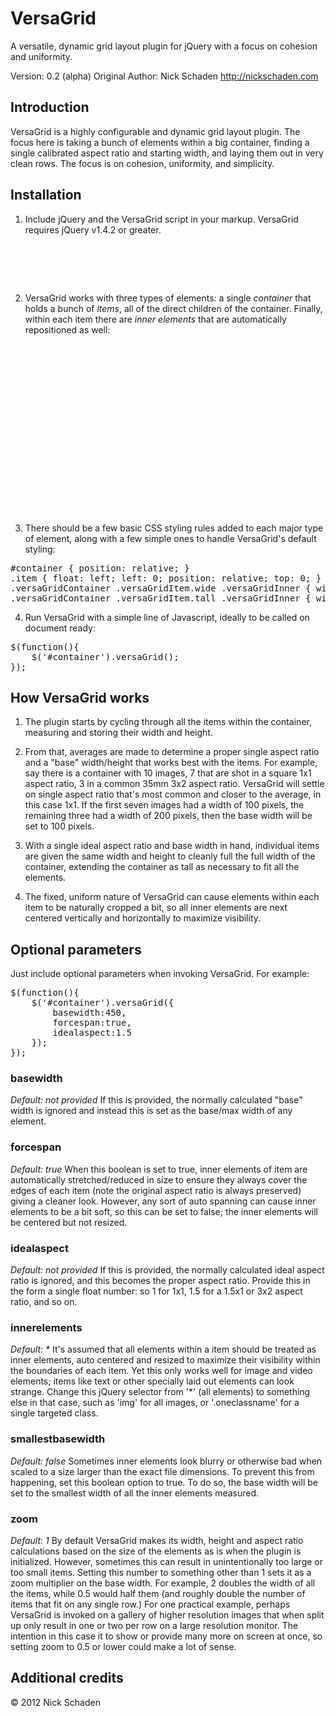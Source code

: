 # VersaGrid

A versatile, dynamic grid layout plugin for jQuery with a focus on cohesion and uniformity.

Version: 0.2 (alpha)
Original Author: Nick Schaden
http://nickschaden.com

## Introduction

VersaGrid is a highly configurable and dynamic grid layout plugin. The focus here is taking a bunch of elements within a big container, finding a single calibrated aspect ratio and starting width, and laying them out in very clean rows. The focus is on cohesion, uniformity, and simplicity. 

## Installation

1. Include jQuery and the VersaGrid script in your markup. VersaGrid requires jQuery v1.4.2 or greater.

<pre>
<script src="//ajax.googleapis.com/ajax/libs/jquery/1.7.1/jquery.min.js"></script>
<script src="<proper path>/versagrid.js"></script>
</pre>

2. VersaGrid works with three types of elements: a single *container* that holds a bunch of *items*, all of the direct children of the container. Finally, within each item there are *inner elements* that are automatically repositioned as well:

<pre>
<div id="#container">
	<div class="item">
		<img alt="" class="innerelement" src="sample1.jpg"/>
	</div>
	<div class="item">
		<img alt="" class="innerelement" src="sample2.jpg"/>
	</div>
	<div class="item">
		<img alt="" class="innerelement" src="sample3.jpg"/>
	</div>
</div>
</pre>

3. There should be a few basic CSS styling rules added to each major type of element, along with a few simple ones to handle VersaGrid's default styling:

<pre>
#container { position: relative; }
.item { float: left; left: 0; position: relative; top: 0; }
.versaGridContainer .versaGridItem.wide .versaGridInner { width: auto; height: 100%; }
.versaGridContainer .versaGridItem.tall .versaGridInner { width: 100%; height: auto; }
</pre>

4. Run VersaGrid with a simple line of Javascript, ideally to be called on document ready:

<pre>
$(function(){
	$('#container').versaGrid();
});
</pre>

## How VersaGrid works

1. The plugin starts by cycling through all the items within the container, measuring and storing their width and height. 

2. From that, averages are made to determine a proper single aspect ratio and a "base" width/height that works best with the items. For example, say there is a container with 10 images, 7 that are shot in a square 1x1 aspect ratio, 3 in a common 35mm 3x2 aspect ratio. VersaGrid will settle on single aspect ratio that's most common and closer to the average, in this case 1x1. If the first seven images had a width of 100 pixels, the remaining three had a width of 200 pixels, then the base width will be set to 100 pixels.

3. With a single ideal aspect ratio and base width in hand, individual items are given the same width and height to cleanly full the full width of the container, extending the container as tall as necessary to fit all the elements. 

4. The fixed, uniform nature of VersaGrid can cause elements within each item to be naturally cropped a bit, so all inner elements are next centered vertically and horizontally to maximize visibility.

## Optional parameters

Just include optional parameters when invoking VersaGrid. For example:

<pre>
$(function(){
	$('#container').versaGrid({
		basewidth:450,
		forcespan:true,
		idealaspect:1.5
	});
});
</pre>


### basewidth
*Default: not provided*
If this is provided, the normally calculated "base" width is ignored and instead this is set as the base/max width of any element.

### forcespan
*Default: true*
When this boolean is set to true, inner elements of item are automatically stretched/reduced in size to ensure they always cover the edges of each item (note the original aspect ratio is always preserved) giving a cleaner look. However, any sort of auto spanning can cause inner elements to be a bit soft, so this can be set to false; the inner elements will be centered but not resized.

### idealaspect
*Default: not provided*
If this is provided, the normally calculated ideal aspect ratio is ignored, and this becomes the proper aspect ratio. Provide this in the form a single float number: so 1 for 1x1, 1.5 for a 1.5x1 or 3x2 aspect ratio, and so on.

### innerelements
*Default: \**
It's assumed that all elements within a item should be treated as  inner elements, auto centered and resized to maximize their visibility within the boundaries of each item. Yet this only works well for image and video elements; items like text or other specially laid out elements can look strange. Change this jQuery selector from '*' (all elements) to something else in that case, such as 'img' for all images, or '.oneclassname' for a single targeted class.

### smallestbasewidth
*Default: false*
Sometimes inner elements look blurry or otherwise bad when scaled to a size larger than the exact file dimensions. To prevent this from happening, set this boolean option to true. To do so, the base width will be set to the smallest width of all the inner elements measured.

### zoom
*Default: 1*
By default VersaGrid makes its width, height and aspect ratio calculations based on the size of the elements as is when the plugin is initialized. However, sometimes this can result in unintentionally too large or too small items. Setting this number to something other than 1 sets it as a zoom multiplier on the base width. For example, 2 doubles the width of all the items, while 0.5 would half them (and roughly double the number of items that fit on any single row.) For one practical example, perhaps VersaGrid is invoked on a gallery of higher resolution images that when split up only result in one or two per row on a large resolution monitor. The intention in this case it to show or provide many more on screen at once, so setting zoom to 0.5 or lower could make a lot of sense.

## Additional credits

&copy; 2012 Nick Schaden 